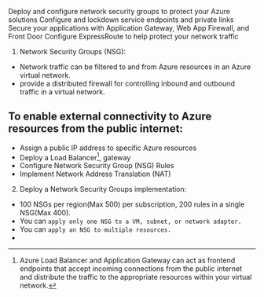 Deploy and configure network security groups to protect your Azure solutions
Configure and lockdown service endpoints and private links
Secure your applications with Application Gateway, Web App Firewall, and Front Door
Configure ExpressRoute to help protect your network traffic

1. Network Security Groups (NSG):
- Network traffic can be filtered to and from Azure resources in an Azure virtual network.
- provide a distributed firewall for controlling inbound and outbound traffic in a virtual network.

## To enable external connectivity to Azure resources from the public internet:
- Assign a public IP address to specific Azure resources
- Deploy a Load Balancer[^1], gateway 
- Configure Network Security Group (NSG) Rules
- Implement Network Address Translation (NAT)

2. Deploy a Network Security Groups implementation:
- 100 NSGs per region(Max 500) per subscription, 200 rules in a single NSG(Max 400). 
- You can `apply only one NSG to a VM, subnet, or network adapter.`
- You can `apply an NSG to multiple resources.`
- 





























[^1]: Azure Load Balancer and Application Gateway can act as frontend endpoints that accept incoming connections from the public internet and distribute the traffic to the appropriate resources within your virtual network.
